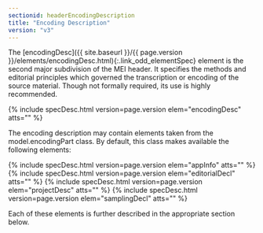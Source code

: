 ```yaml
---
sectionid: headerEncodingDescription
title: "Encoding Description"
version: "v3"
---
```




The [encodingDesc]({{ site.baseurl }}/{{ page.version }}/elements/encodingDesc.html){:.link_odd_elementSpec} element is the second major subdivision of the MEI
header. It specifies the methods and editorial principles which governed the transcription
or
encoding of the source material. Though not formally required, its use is highly
recommended.



{% include specDesc.html version=page.version elem="encodingDesc" atts="" %}



The encoding description may contain elements taken from the model.encodingPart class.
By
default, this class makes available the following elements:



{% include specDesc.html version=page.version elem="appInfo" atts="" %}
{% include specDesc.html version=page.version elem="editorialDecl" atts="" %}
{% include specDesc.html version=page.version elem="projectDesc" atts="" %}
{% include specDesc.html version=page.version elem="samplingDecl" atts="" %}



Each of these elements is further described in the appropriate section below.





